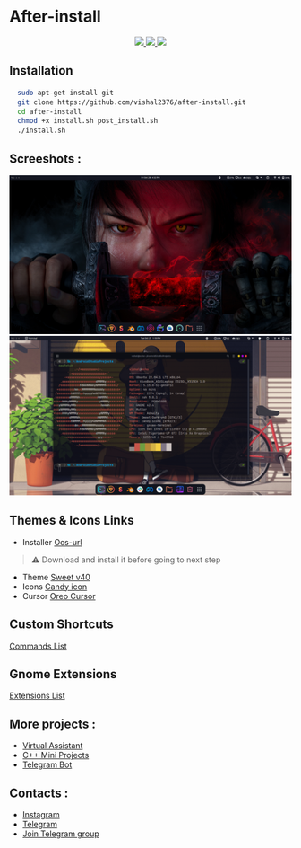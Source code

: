 
# After-install


<p align="center">
	<a href="https://github.com/vishal2376/after-install/issues">
	<img src="https://img.shields.io/github/issues/vishal2376/after-install"/>
	</a>
	<a href="https://github.com/vishal2376/after-install/stargazers">
	<img src="https://img.shields.io/github/stars/vishal2376/after-install"/>
	</a>
	<a href="https://github.com/vishal2376/after-install/blob/master/LICENSE">
	<img src="https://img.shields.io/github/license/vishal2376/after-install"/>
	</a>
</p>


## Installation

```bash
  sudo apt-get install git
  git clone https://github.com/vishal2376/after-install.git
  cd after-install
  chmod +x install.sh post_install.sh
  ./install.sh
```


## Screeshots :

<img src="desktop.png">
<img src="terminal.png">

## Themes & Icons Links


 - Installer [Ocs-url](https://www.opendesktop.org/p/1136805/)
 > :warning: Download and install it before going to next step

 - Theme [Sweet v40](https://www.gnome-look.org/p/1253385)
 - Icons [Candy icon](https://www.gnome-look.org/p/1305251)
 - Cursor [Oreo Cursor](https://www.gnome-look.org/p/1360254)


## Custom Shortcuts
[Commands List](shortcuts)


## Gnome Extensions
[Extensions List](extensions)

## More projects :

 - [Virtual Assistant](https://github.com/vishal2376/virtual-assistant)
 - [C++ Mini Projects](https://github.com/vishal2376/cpp-mini-projects)
 - [Telegram Bot](https://github.com/vishal2376/telegram-bot)


## Contacts :

 - [Instagram](https://www.instagram.com/vishal_2376/)
 - [Telegram](https://t.me/vishal2376/)
 - [Join Telegram group](https://t.me/cppwithtricks)